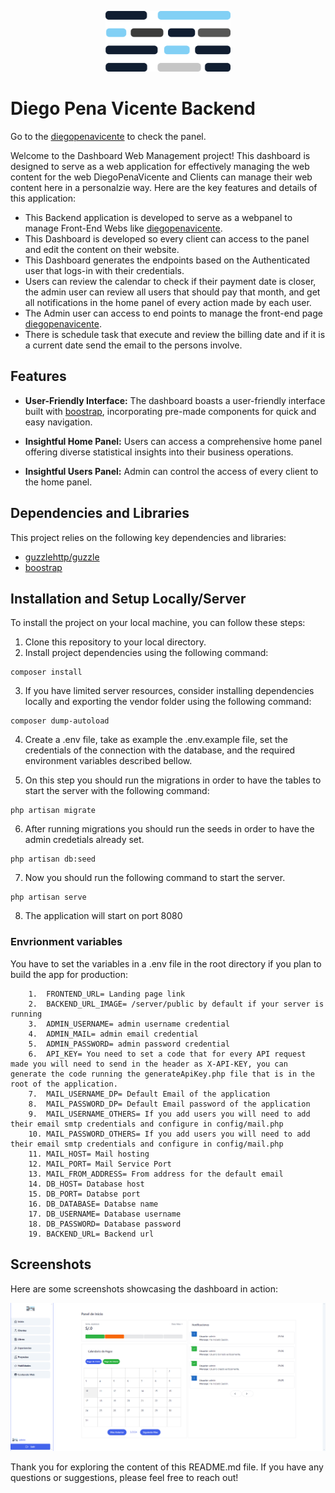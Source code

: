 <p align="center">
  <a href="https://diegopenavicente.com" target="_blank">
    <img src="https://github.com/DiegoPevi05/diegopenavicente-server/blob/main/public/logos/dp.svg" width="200">
  </a>
</p>

# Diego Pena Vicente Backend

Go to the [diegopenavicente](https://www.diegopenavicente.com/server/) to check the panel.

Welcome to the Dashboard Web Management project! This dashboard is designed to serve as a web application for effectively managing the web content for the web DiegoPenaVicente and Clients can manage their web content here in a personalzie way. Here are the key features and details of this application:

- This Backend application is developed to serve as a webpanel to manage Front-End Webs like  [diegopenavicente](https://www.diegopenavicente.com).
- This Dashboard is developed so every client can access to the panel and edit the content on their website. 
- This Dashboard generates the endpoints based on the Authenticated user that logs-in with their credentials.
- Users can review the calendar to check if their payment date is closer, the admin user can review all users that should pay that month, and get all notifications in the home panel of every action made by each user.
- The Admin user can access to end points to manage the front-end page [diegopenavicente](https://www.diegopenavicente.com).
- There is schedule task that execute and review the billing date and if it is a current date send the email to the persons involve.


## Features

- **User-Friendly Interface:** The dashboard boasts a user-friendly interface built with [boostrap](https://getbootstrap.com/), incorporating pre-made components for quick and easy navigation.

- **Insightful Home Panel:** Users can access a comprehensive home panel offering diverse statistical insights into their business operations.

- **Insightful Users Panel:** Admin can control the access of every client to the home panel.

## Dependencies and Libraries

This project relies on the following key dependencies and libraries:

- [guzzlehttp/guzzle](https://packagist.org/packages/guzzlehttp/guzzle)
- [boostrap](https://getbootstrap.com/)

## Installation and Setup Locally/Server

To install the project on your local machine, you can follow these steps:

1. Clone this repository to your local directory.
2. Install project dependencies using the following command:
```
composer install
```
3. If you have limited server resources, consider installing dependencies locally and exporting the vendor folder using the following command:
```
composer dump-autoload
```

4. Create a .env file, take as example the .env.example file, set the credentials of the connection with the database, and the required environment variables described bellow.

5. On this step you should run the migrations in order to have the tables to start the server with the following command:
```
php artisan migrate
```
6. After running migrations you should run the seeds in order to have the admin credetials already set.
```
php artisan db:seed
```
7. Now you should run the following command to start the server.
```
php artisan serve
```
8. The application will start on port 8080

### Envrionment variables
You have to  set the variables in a .env file in the root directory if you plan to build the app for production:
        
        1.  FRONTEND_URL= Landing page link
        2.  BACKEND_URL_IMAGE= /server/public by default if your server is running 
        3.  ADMIN_USERNAME= admin username credential
        4.  ADMIN_MAIL= admin email credential
        5.  ADMIN_PASSWORD= admin password credential
        6.  API_KEY= You need to set a code that for every API request made you will need to send in the header as X-API-KEY, you can generate the code running the generateApiKey.php file that is in the root of the application.
        7.  MAIL_USERNAME_DP= Default Email of the application
        8.  MAIL_PASSWORD_DP= Default Email password of the application
        9.  MAIL_USERNAME_OTHERS= If you add users you will need to add their email smtp credentials and configure in config/mail.php
        10. MAIL_PASSWORD_OTHERS= If you add users you will need to add their email smtp credentials and configure in config/mail.php
        11. MAIL_HOST= Mail hosting
        12. MAIL_PORT= Mail Service Port
        13. MAIL_FROM_ADDRESS= From address for the default email
        14. DB_HOST= Database host
        15. DB_PORT= Databse port
        16. DB_DATABASE= Databse name
        17. DB_USERNAME= Database username
        18. DB_PASSWORD= Database password
        19. BACKEND_URL= Backend url

## Screenshots

Here are some screenshots showcasing the dashboard in action:

![Image1](https://github.com/DiegoPevi05/diegopenavicente-server/blob/main/public/dashboard.png?raw=true)

Thank you for exploring the content of this README.md file. If you have any questions or suggestions, please feel free to reach out!
